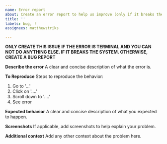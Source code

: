 ```yaml
---
name: Error report
about: Create an error report to help us improve (only if it breaks the system)
title: ''
labels: bug, !
assignees: matthewstriks

---
```


**ONLY CREATE THIS ISSUE IF THE ERROR IS TERMINAL AND YOU CAN NOT DO ANYTHING ELSE. IF IT BREAKS THE SYSTEM. OTHERWISE, CREATE A BUG REPORT**

**Describe the error**
A clear and concise description of what the error is.

**To Reproduce**
Steps to reproduce the behavior:
1. Go to '...'
2. Click on '....'
3. Scroll down to '....'
4. See error

**Expected behavior**
A clear and concise description of what you expected to happen.

**Screenshots**
If applicable, add screenshots to help explain your problem.

**Additional context**
Add any other context about the problem here.
